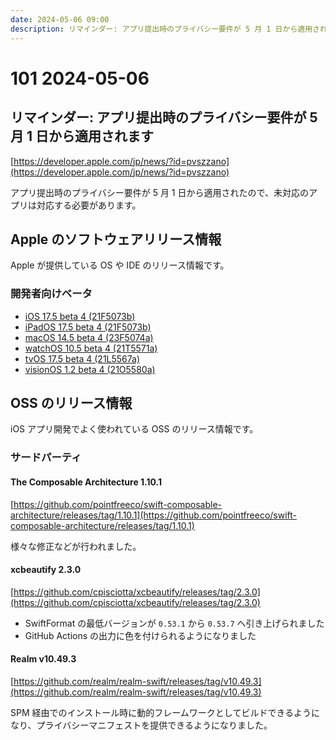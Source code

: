 ```yaml
---
date: 2024-05-06 09:00
description: リマインダー: アプリ提出時のプライバシー要件が 5 月 1 日から適用されます、ほか
---
```

# 101 2024-05-06

## リマインダー: アプリ提出時のプライバシー要件が 5 月 1 日から適用されます

[https://developer.apple.com/jp/news/?id=pvszzano](https://developer.apple.com/jp/news/?id=pvszzano)

アプリ提出時のプライバシー要件が 5 月 1 日から適用されたので、未対応のアプリは対応する必要があります。

## Apple のソフトウェアリリース情報

Apple が提供している OS や IDE のリリース情報です。

### 開発者向けベータ

- [iOS 17.5 beta 4 (21F5073b)](https://developer.apple.com/news/releases/?id=04302024a)
- [iPadOS 17.5 beta 4 (21F5073b)](https://developer.apple.com/news/releases/?id=04302024b)
- [macOS 14.5 beta 4 (23F5074a)](https://developer.apple.com/news/releases/?id=04302024c)
- [watchOS 10.5 beta 4 (21T5571a)](https://developer.apple.com/news/releases/?id=04302024g)
- [tvOS 17.5 beta 4 (21L5567a)](https://developer.apple.com/news/releases/?id=04302024e)
- [visionOS 1.2 beta 4 (21O5580a)](https://developer.apple.com/news/releases/?id=04302024f)

## OSS のリリース情報

iOS アプリ開発でよく使われている OSS のリリース情報です。

### サードパーティ

#### The Composable Architecture 1.10.1

[https://github.com/pointfreeco/swift-composable-architecture/releases/tag/1.10.1](https://github.com/pointfreeco/swift-composable-architecture/releases/tag/1.10.1)

様々な修正などが行われました。

#### xcbeautify 2.3.0

[https://github.com/cpisciotta/xcbeautify/releases/tag/2.3.0](https://github.com/cpisciotta/xcbeautify/releases/tag/2.3.0)

- SwiftFormat の最低バージョンが `0.53.1` から `0.53.7` へ引き上げられました
- GitHub Actions の出力に色を付けられるようになりました

#### Realm v10.49.3

[https://github.com/realm/realm-swift/releases/tag/v10.49.3](https://github.com/realm/realm-swift/releases/tag/v10.49.3)

SPM 経由でのインストール時に動的フレームワークとしてビルドできるようになり、プライバシーマニフェストを提供できるようになりました。

